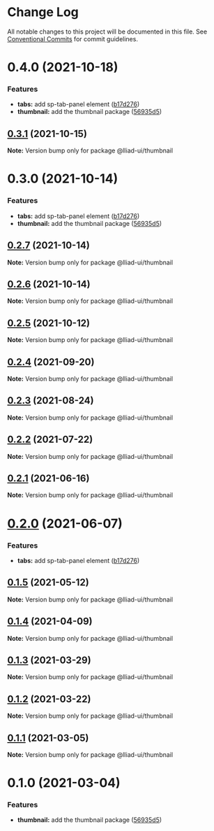 # Change Log

All notable changes to this project will be documented in this file.
See [Conventional Commits](https://conventionalcommits.org) for commit guidelines.

# 0.4.0 (2021-10-18)


### Features

* **tabs:** add sp-tab-panel element ([b17d276](https://github.com/gaoding-inc/Iliad-ui/commit/b17d2765cf415578a31e5fa23515c25ff4c3922d))
* **thumbnail:** add the thumbnail package ([56935d5](https://github.com/gaoding-inc/Iliad-ui/commit/56935d5f6183c700b036ffd058629a3d9cbdbbbc))





## [0.3.1](https://github.com/adobe/spectrum-web-components/compare/@lliad-ui/thumbnail@0.3.0...@lliad-ui/thumbnail@0.3.1) (2021-10-15)

**Note:** Version bump only for package @lliad-ui/thumbnail

# 0.3.0 (2021-10-14)

### Features

-   **tabs:** add sp-tab-panel element ([b17d276](https://github.com/adobe/spectrum-web-components/commit/b17d2765cf415578a31e5fa23515c25ff4c3922d))
-   **thumbnail:** add the thumbnail package ([56935d5](https://github.com/adobe/spectrum-web-components/commit/56935d5f6183c700b036ffd058629a3d9cbdbbbc))

## [0.2.7](https://github.com/adobe/spectrum-web-components/compare/@lliad-ui/thumbnail@0.2.5...@lliad-ui/thumbnail@0.2.7) (2021-10-14)

**Note:** Version bump only for package @lliad-ui/thumbnail

## [0.2.6](https://github.com/adobe/spectrum-web-components/compare/@lliad-ui/thumbnail@0.2.5...@lliad-ui/thumbnail@0.2.6) (2021-10-14)

**Note:** Version bump only for package @lliad-ui/thumbnail

## [0.2.5](https://github.com/adobe/spectrum-web-components/compare/@lliad-ui/thumbnail@0.2.4...@lliad-ui/thumbnail@0.2.5) (2021-10-12)

**Note:** Version bump only for package @lliad-ui/thumbnail

## [0.2.4](https://github.com/adobe/spectrum-web-components/compare/@lliad-ui/thumbnail@0.2.3...@lliad-ui/thumbnail@0.2.4) (2021-09-20)

**Note:** Version bump only for package @lliad-ui/thumbnail

## [0.2.3](https://github.com/adobe/spectrum-web-components/compare/@lliad-ui/thumbnail@0.2.2...@lliad-ui/thumbnail@0.2.3) (2021-08-24)

**Note:** Version bump only for package @lliad-ui/thumbnail

## [0.2.2](https://github.com/adobe/spectrum-web-components/compare/@lliad-ui/thumbnail@0.2.1...@lliad-ui/thumbnail@0.2.2) (2021-07-22)

**Note:** Version bump only for package @lliad-ui/thumbnail

## [0.2.1](https://github.com/adobe/spectrum-web-components/compare/@lliad-ui/thumbnail@0.2.0...@lliad-ui/thumbnail@0.2.1) (2021-06-16)

**Note:** Version bump only for package @lliad-ui/thumbnail

# [0.2.0](https://github.com/adobe/spectrum-web-components/compare/@lliad-ui/thumbnail@0.1.5...@lliad-ui/thumbnail@0.2.0) (2021-06-07)

### Features

-   **tabs:** add sp-tab-panel element ([b17d276](https://github.com/adobe/spectrum-web-components/commit/b17d2765cf415578a31e5fa23515c25ff4c3922d))

## [0.1.5](https://github.com/adobe/spectrum-web-components/compare/@lliad-ui/thumbnail@0.1.4...@lliad-ui/thumbnail@0.1.5) (2021-05-12)

**Note:** Version bump only for package @lliad-ui/thumbnail

## [0.1.4](https://github.com/adobe/spectrum-web-components/compare/@lliad-ui/thumbnail@0.1.3...@lliad-ui/thumbnail@0.1.4) (2021-04-09)

**Note:** Version bump only for package @lliad-ui/thumbnail

## [0.1.3](https://github.com/adobe/spectrum-web-components/compare/@lliad-ui/thumbnail@0.1.2...@lliad-ui/thumbnail@0.1.3) (2021-03-29)

**Note:** Version bump only for package @lliad-ui/thumbnail

## [0.1.2](https://github.com/adobe/spectrum-web-components/compare/@lliad-ui/thumbnail@0.1.1...@lliad-ui/thumbnail@0.1.2) (2021-03-22)

**Note:** Version bump only for package @lliad-ui/thumbnail

## [0.1.1](https://github.com/adobe/spectrum-web-components/compare/@lliad-ui/thumbnail@0.1.0...@lliad-ui/thumbnail@0.1.1) (2021-03-05)

**Note:** Version bump only for package @lliad-ui/thumbnail

# 0.1.0 (2021-03-04)

### Features

-   **thumbnail:** add the thumbnail package ([56935d5](https://github.com/adobe/spectrum-web-components/commit/56935d5f6183c700b036ffd058629a3d9cbdbbbc))
